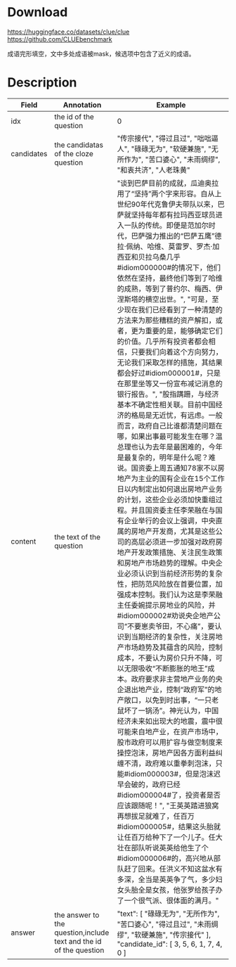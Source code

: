 # Download
https://huggingface.co/datasets/clue/clue<br>
https://github.com/CLUEbenchmark

成语完形填空，文中多处成语被mask，候选项中包含了近义的成语。

# Description
| Field      | Annotation                                                         | Example                                                                                                                                                                                                                                                                                                                                                                                                                                                                                                                                                                                                                                                                                                                                                                                                                                                                                                                                                                                                                                                                                                |
| ---------- | ------------------------------------------------------------------ | ------------------------------------------------------------------------------------------------------------------------------------------------------------------------------------------------------------------------------------------------------------------------------------------------------------------------------------------------------------------------------------------------------------------------------------------------------------------------------------------------------------------------------------------------------------------------------------------------------------------------------------------------------------------------------------------------------------------------------------------------------------------------------------------------------------------------------------------------------------------------------------------------------------------------------------------------------------------------------------------------------------------------------------------------------------------------------------------------------ |
| idx        | the id of the question                                             | 0                                                                                                                                                                                                                                                                                                                                                                                                                                                                                                                                                                                                                                                                                                                                                                                                                                                                                                                                                                                                                                                                                                      |
| candidates | the candidatas of the cloze question                               | "传宗接代", "得过且过", "咄咄逼人", "碌碌无为", "软硬兼施", "无所作为", "苦口婆心", "未雨绸缪", "和衷共济", "人老珠黄"                                                                                                                                                                                                                                                                                                                                                                                                                                                                                                                                                                                                                                                                                                                                                                                                                                                                                                                                                                                                                         |
| content    | the text of the question                                           | "谈到巴萨目前的成就，瓜迪奥拉用了“坚持”两个字来形容。自从上世纪90年代克鲁伊夫带队以来，巴萨就坚持每年都有拉玛西亚球员进入一队的传统。即便是范加尔时代，巴萨强力推出的“巴萨五鹰”德拉·佩纳、哈维、莫雷罗、罗杰·加西亚和贝拉乌桑几乎#idiom000000#的情况下，他们依然在坚持，最终他们等到了哈维的成熟，等到了普约尔、梅西、伊涅斯塔的横空出世。", "可是，至少现在我们已经看到了一种清楚的方法来为那些糟糕的资产解扣，或者，更为重要的是，能够确定它们的价值。几乎所有投资者都会相信，只要我们向着这个方向努力，无论我们采取怎样的措施，其结果都会好过#idiom000001#，只是在那里坐等又一份宣布减记消息的银行报告。", "股指蹒跚，与经济基本不确定性相关联。目前中国经济的格局是无近忧，有远虑。一般而言，政府自己比谁都清楚问题在哪，如果出事最可能发生在哪？温总理也认为去年是最困难的，今年是最复杂的，明年是什么呢？难说。国资委上周五通知78家不以房地产为主业的国有企业在15个工作日以内制定出如何退出房地产业务的计划，这些企业必须加快重组过程。并且国资委主任李荣融在与国有企业举行的会议上强调，中央直属的房地产开发商，尤其是这些公司的高层必须进一步加强对政府房地产开发政策措施、关注民生政策和房地产市场趋势的理解。中央企业必须认识到当前经济形势的复杂性，把防范风险放在首要位置，加强成本控制。我们认为这是李荣融主任委婉提示房地业的风险，并#idiom000002#劝说央企地产公司“不要崽卖爷田，不心痛”，要认识到当期经济的复杂性，关注房地产市场趋势及其蕴含的风险，控制成本，不要认为房价只升不降，可以无限吸收“不断膨胀的地王”成本。政府要求非主营地产业务的央企退出地产业，控制“政府军”的地产敞口，以免到时出事，“一只老鼠坏了一锅汤”。神光认为，中国经济未来如出现大的地震，震中很可能来自地产业，在资产市场中，股市政府可以用扩容与做空制度来操控泡沫，房地产因各方面利益纠缠不清，政府难以重拳刺泡沫，只能#idiom000003#，但是泡沫迟早会破的，政府已经#idiom000004#了，投资者是否应该跟随呢！", "王英英踏进狼窝再想拔足就难了，任百万#idiom000005#，结果这头胎就让任百万给种下了一个儿子。任大壮在部队听说英英给他生了个#idiom000006#的，高兴地从部队赶了回来。任洪义不知这盆水有多深，全当是英英争了气，多少妇女头胎全是女孩，他张罗给孩子办了一个很气派、很体面的满月。" |
| answer     | the answer to the question,include text and the id of the question | "text": [ "碌碌无为", "无所作为", "苦口婆心", "得过且过", "未雨绸缪", "软硬兼施", "传宗接代" ], "candidate_id": [ 3, 5, 6, 1, 7, 4, 0 ]                                                                                                                                                                                                                                                                                                                                                                                                                                                                                                                                                                                                                                                                                                                                                                                                                                                                                                                                                                                            |
